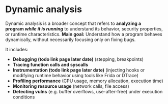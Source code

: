 # Dynamic analysis

Dynamic analysis is a broader concept that refers to **analyzing a program _while it is running_** to understand its behavior, security properties, or runtime characteristics. **Main goal:** Understand how a program behaves dynamically, without necessarily focusing only on fixing bugs.

It includes:

- **Debugging (todo link page later date)** (stepping, breakpoints)    
- **Tracing function calls and syscalls**
- **Instrumentation (todo link page later date)** (injecting hooks or modifying runtime behavior using tools like Frida or DTrace)
- **Profiling performance** (CPU usage, memory allocation, execution time)
- **Monitoring resource usage** (network calls, file access)
- **Detecting vulns** (e.g. buffer overflows, use-after-free) under execution conditions
